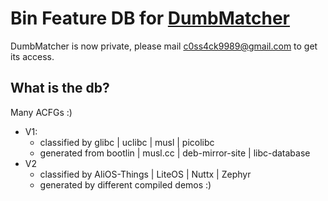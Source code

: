 # Bin Feature DB for [DumbMatcher](https://github.com/Cossack9989/DumbMatcher)

DumbMatcher is now private, please mail c0ss4ck9989@gmail.com to get its access.

## What is the db?

Many ACFGs :)

- V1:
  - classified by glibc | uclibc | musl | picolibc 
  - generated from bootlin | musl.cc | deb-mirror-site | libc-database
- V2
  - classified by AliOS-Things | LiteOS | Nuttx | Zephyr
  - generated by different compiled demos :)